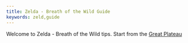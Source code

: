 ```yaml
---
title: Zelda - Breath of the Wild Guide
keywords: zeld,guide
---
```

Welcome to Zelda - Breath of the Wild tips.
Start from the [Great Plateau][great_plateau]
 
 <!-- INTERNAL LINKS -->
 [great_plateau]: /great_plateau/index.md
